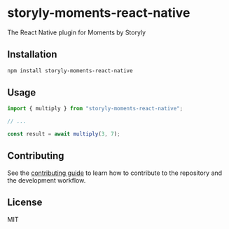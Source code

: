 # storyly-moments-react-native

The React Native plugin for Moments by Storyly

## Installation

```sh
npm install storyly-moments-react-native
```

## Usage

```js
import { multiply } from "storyly-moments-react-native";

// ...

const result = await multiply(3, 7);
```

## Contributing

See the [contributing guide](CONTRIBUTING.md) to learn how to contribute to the repository and the development workflow.

## License

MIT

